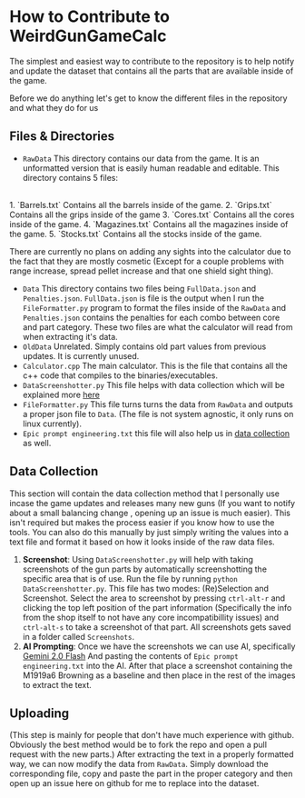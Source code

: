 # How to Contribute to WeirdGunGameCalc

The simplest and easiest way to contribute to the repository is to help notify and update the dataset that contains all the parts that are available inside of the game.

Before we do anything let's get to know the different files in the repository and what they do for us

## Files & Directories

* `RawData`   This directory contains our data from the game. It is an unformatted version that is easily human readable and editable. This directory contains 5 files:
<br/>
  1. `Barrels.txt` Contains all the barrels inside of the game.
  2. `Grips.txt` Contains all the grips inside of the game
  3. `Cores.txt` Contains all the cores inside of the game.
  4. `Magazines.txt` Contains all the magazines inside of the game.
  5. `Stocks.txt` Contains all the stocks inside of the game.

There are currently no plans on adding any sights into the calculator due to the fact that they are mostly cosmetic (Except for a couple problems with range increase, spread pellet increase and that one shield sight thing).

* `Data` This directory contains two files being `FullData.json` and `Penalties.json`. `FullData.json` is file is the output when I run the `FileFormatter.py` program to format the files inside of the `RawData` and `Penalties.json` contains the penalties for each combo between core and part category. These two files are what the calculator will read from when extracting it's data.
* `OldData` Unrelated. Simply contains old part values from previous updates. It is currently unused.
* `Calculator.cpp` The main calculator. This is the file that contains all the c++ code that compiles to the binaries/executables.
* `DataScreenshotter.py` This file helps with data collection which will be explained more [here](#data-collection)
* `FileFormatter.py` This file turns turns the data from `RawData` and outputs a proper json file to `Data`. (The file is not system agnostic, it only runs on linux currently).
* `Epic prompt engineering.txt` this file will also help us in [data collection](#data-collection) as well.

## Data Collection

This section will contain the data collection method that I personally use incase the game updates and releases many new guns (If you want to notify about a small balancing change , opening up an issue is much easier). This isn't required but makes the process easier if you know how to use the tools. You can also do this manually by just simply writing the values into a text file and format it based on how it looks inside of the raw data files.

1. **Screenshot**: Using `DataScreenshotter.py` will help with taking screenshots of the gun parts by automatically screenshotting the specific area that is of use. Run the file by running `python DataScreenshotter.py`. This file has two modes: (Re)Selection and Screenshot. Select the area to screenshot by pressing `ctrl-alt-r` and clicking the top left position of the part information (Specifically the info from the shop itself to not have any core incompatibillity issues) and `ctrl-alt-s` to take a screenshot of that part. All screenshots gets saved in a folder called `Screenshots`.
2. **AI Prompting**: Once we have the screenshots we can use AI, specifically [Gemini 2.0 Flash](https://aistudio.google.com) And pasting the contents of `Epic prompt engineering.txt` into the AI. After that place a screenshot containing the M1919a6 Browning as a baseline and then place in the rest of the images to extract the text.

## Uploading

(This step is mainly for people that don't have much experience with github. Obviously the best method would be to fork the repo and open a pull request with the new parts.)
After extracting the text in a properly formatted way, we can now modify the data from `RawData`. Simply download the corresponding file, copy and paste the part in the proper category and then open up an issue here on github for me to replace into the dataset.
